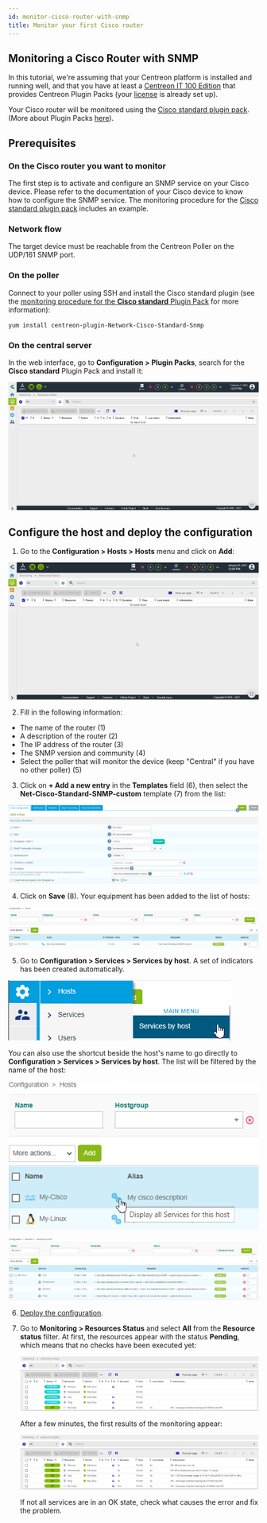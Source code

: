 ```yaml
---
id: monitor-cisco-router-with-snmp
title: Monitor your first Cisco router
---
```


## Monitoring a Cisco Router with SNMP


In this tutorial, we're assuming that your Centreon platform is installed and running well, and that you have at least a [Centreon IT 100 Edition](it100.md) that provides Centreon Plugin Packs (your [license](../administration/licenses.md) is already set up).

Your Cisco router will be monitored using the [Cisco standard plugin pack](../integrations/plugin-packs/procedures/network-cisco-standard-snmp.md). (More about Plugin Packs [here](../monitoring/pluginpacks.md)). 


## Prerequisites

### On the Cisco router you want to monitor


The first step is to activate and configure an SNMP service on your Cisco device.
Please refer to the documentation of your Cisco device to know how to configure the SNMP service. The monitoring procedure for the [Cisco standard plugin pack](../integrations/plugin-packs/procedures/network-cisco-standard-snmp.md) includes an example.


### Network flow

The target device must be reachable from the Centreon Poller on the UDP/161 SNMP port.

### On the poller

Connect to your poller using SSH and install the Cisco standard plugin (see the [monitoring procedure for the **Cisco standard** Plugin Pack](../integrations/plugin-packs/procedures/network-cisco-standard-snmp.md) for more information):

```shell
yum install centreon-plugin-Network-Cisco-Standard-Snmp
```

### On the central server

In the web interface, go to **Configuration > Plugin Packs**, search for the **Cisco standard** Plugin Pack and install it:

![image](../assets/getting-started/quick_start_cisco_0.gif)

## Configure the host and deploy the configuration

1. Go to the **Configuration > Hosts > Hosts** menu and click on **Add**:

  ![image](../assets/getting-started/quick_start_cisco_1.gif)

2. Fill in the following information:

  * The name of the router (1)
  * A description of the router (2)
  * The IP address of the router (3)
  * The SNMP version and community (4)
  * Select the poller that will monitor the device (keep "Central" if you have no other poller) (5)

3. Click on **+ Add a new entry** in the **Templates** field (6), then select the **Net-Cisco-Standard-SNMP-custom** template (7) from the list:

  ![image](../assets/getting-started/quick_start_cisco_2.png)

4. Click on **Save** (8). Your equipment has been added to the list of hosts:

  ![image](../assets/getting-started/quick_start_cisco_3.png)

5. Go to **Configuration > Services > Services by host**. A set of indicators has been created automatically.

  ![image](../assets/getting-started/quick_start_cisco_4a.png)

  You can also use the shortcut beside the host's name to go directly to **Configuration > Services > Services by host**. The list will be filtered by the name of the host:

  ![image](../assets/getting-started/quick_start_cisco_4b.png)

  ![image](../assets/getting-started/quick_start_cisco_5.png)

6. [Deploy the configuration](first-supervision.md#deploying-a-configuration).

7. Go to **Monitoring > Resources Status** and select **All** from the **Resource status** filter. At first, the resources appear with the status **Pending**, which means that no checks have been executed yet:

   ![image](../assets/getting-started/quick_start_cisco_6.png)

   After a few minutes, the first results of the monitoring appear:

   ![image](../assets/getting-started/quick_start_cisco_7.png)

   If not all services are in an OK state, check what causes the error and fix the problem.

